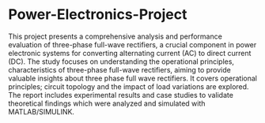 # Power-Electronics-Project
This project presents a comprehensive analysis and performance evaluation of three-phase full-wave rectifiers, a crucial component in power electronic systems for converting alternating current (AC) to direct current (DC). The study focuses on understanding the operational principles, characteristics of three-phase full-wave rectifiers, aiming to provide valuable insights about three phase full wave rectifiers. It covers operational principles; circuit topology and the impact of load variations are explored. The report includes experimental results and case studies to validate theoretical findings which were analyzed and simulated with MATLAB/SIMULINK.

